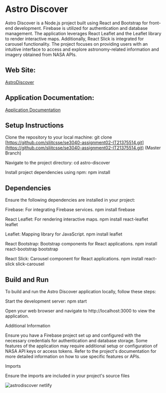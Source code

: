 # Astro Discover

Astro Discover is a Node.js project built using React and Bootstrap for front-end development. Firebase is utilized for authentication and database management. The application leverages React Leaflet and the Leaflet library to render interactive maps. Additionally, React Slick is integrated for carousel functionality. The project focuses on providing users with an intuitive interface to access and explore astronomy-related information and imagery obtained from NASA APIs.

## Web Site:
[AstroDiscover](https://astrodiscover.netlify.app/) 

## Application Documentation:
[Application Documentation 
](https://docs.google.com/document/d/1VVenoOHgA2-aBCFpD4X7xVCdMVySGu2L_XaxIhmZjFk/edit?usp=drive_link)
## Setup Instructions

Clone the repository to your local machine:
git clone [https://github.com/sliitcsse/se3040-assignment02-IT21375514.git](https://github.com/sliitcsse/se3040-assignment02-IT21375514.git) (Master Branch)

Navigate to the project directory:
cd astro-discover

Install project dependencies using npm:
npm install

## Dependencies

Ensure the following dependencies are installed in your project:

Firebase: For integrating Firebase services.
npm install firebase

React Leaflet: For rendering interactive maps.
npm install react-leaflet leaflet

Leaflet: Mapping library for JavaScript.
npm install leaflet

React Bootstrap: Bootstrap components for React applications.
npm install react-bootstrap bootstrap

React Slick: Carousel component for React applications.
npm install react-slick slick-carousel

## Build and Run

To build and run the Astro Discover application locally, follow these steps:

Start the development server:
npm start

Open your web browser and navigate to http://localhost:3000 to view the application.

Additional Information

Ensure you have a Firebase project set up and configured with the necessary credentials for authentication and database storage.
Some features of the application may require additional setup or configuration of NASA API keys or access tokens.
Refer to the project's documentation for more detailed information on how to use specific features or APIs.

Imports

Ensure the imports are included in your project's source files

![astrodiscover netlify](https://github.com/IT21375514/nasa-api-application/assets/100858959/33d3fcc1-a664-48d1-a230-27e75c78c5d0)

